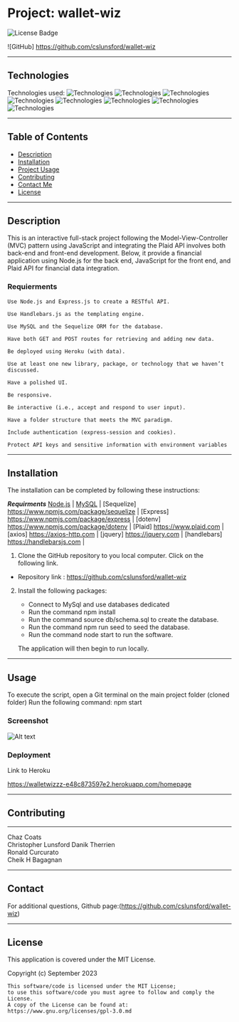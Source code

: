 
# Project: wallet-wiz

 ![License Badge](https://img.shields.io/badge/License-MIT%20License-blue)

![GitHub]
 https://github.com/cslunsford/wallet-wiz
 
***
## Technologies
Technologies used: 
![Technologies](https://img.shields.io/badge/-Git-F05032?logo=Git&logoColor=white)
![Technologies](https://img.shields.io/badge/-JavaScript-007396?logo=JavaScript&logoColor=white)
![Technologies](https://img.shields.io/badge/-Node.js-339933?logo=Node.js&logoColor=white)
![Technologies](https://img.shields.io/badge/-npm-CB3837?logo=npm&logoColor=white)
![Technologies](https://img.shields.io/badge/-MySQL-4479A1?logo=MySQL&logoColor=white)
![Technologies](https://img.shields.io/badge/-Inquirer-000000?logo=&logoColor=white)
![Technologies](https://img.shields.io/badge/-Plaid-000000?logo=PLAID&logoColor=white)
![Technologies](https://img.shields.io/badge/-jQuery-000000?logo=JQuery&logoColor=white)

***
## Table of Contents
- [Description](#description)
- [Installation](#installation)
- [Project Usage](#usage) 
- [Contributing](#contributing) 
- [Contact Me](#contact)
- [License](#license)

*** 
## Description
This is an interactive full-stack project following the Model-View-Controller (MVC) pattern using JavaScript and integrating the Plaid API involves both back-end and front-end development. Below, it provide a financial application using Node.js for the back end, JavaScript for the front end, and Plaid API for financial data integration.

### Requierments
```
Use Node.js and Express.js to create a RESTful API.

Use Handlebars.js as the templating engine.

Use MySQL and the Sequelize ORM for the database.

Have both GET and POST routes for retrieving and adding new data.

Be deployed using Heroku (with data).

Use at least one new library, package, or technology that we haven’t discussed.

Have a polished UI.

Be responsive.

Be interactive (i.e., accept and respond to user input).

Have a folder structure that meets the MVC paradigm.

Include authentication (express-session and cookies).

Protect API keys and sensitive information with environment variables
```
*** 
## Installation
The installation can be completed by following these instructions:

***Requirments***
[Node.js](https://nodejs.org/en/) | [MySQL](https://www.npmjs.com/package/mysql2) | [Sequelize] https://www.npmjs.com/package/sequelize | [Express] https://www.npmjs.com/package/express | [dotenv] https://www.npmjs.com/package/dotenv | [Plaid] https://www.plaid.com |
[axios] https://axios-http.com | [jquery] https://jquery.com | [handlebars] https://handlebarsjs.com | 

1. Clone the GitHub repository to you local computer. Click on the following link.
* Repository link : https://github.com/cslunsford/wallet-wiz

2. Install the following packages:
    - Connect to MySql and use databases dedicated
    - Run the command npm install  
    - Run the command source db/schema.sql to create the database.
    - Run the command npm run seed to seed the database.
    - Run the command node start to run the software.
    
    The application will then begin to run locally.

***
## Usage  
To execute the script, open a Git terminal on the main project folder (cloned folder) Run the following command: npm start

### Screenshot
 
![Alt text](assets/wiz_transaction.png)

### Deployment
Link to Heroku

https://walletwizzz-e48c873597e2.herokuapp.com/homepage
 
***
## Contributing
***
Chaz Coats       
Christopher Lunsford 
Danik Therrien      
Ronald Curcurato   
Cheik H Bagagnan      
   
*** 
## Contact
For additional questions, Github page:(https://github.com/cslunsford/wallet-wiz)

***
## License

This application is covered under the MIT License.

Copyright (c) September 2023  

    This software/code is licensed under the MIT License; 
    to use this software/code you must agree to follow and comply the License.
    A copy of the License can be found at: https://www.gnu.org/licenses/gpl-3.0.md 

